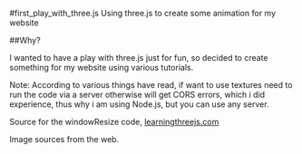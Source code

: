 #first_play_with_three.js
Using three.js to create some animation for my website

##Why?

I wanted to have a play with three.js just for fun, so decided to create something for my website using various tutorials.

Note: According to various things have read, if want to use textures need to run the code via a server otherwise will get CORS errors, which i did experience, thus why i am using Node.js, but you can use any server.

Source for the windowResize code, [learningthreejs.com](http://learningthreejs.com/blog/2011/08/30/window-resize-for-your-demos/)

Image sources from the web.
